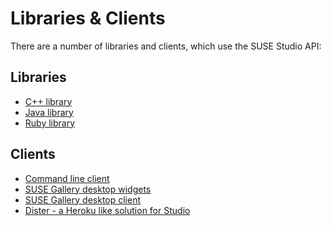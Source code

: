 # Libraries & Clients

There are a number of libraries and clients, which use the SUSE Studio API:

## Libraries

* [C++ library][qsusestudio]
* [Java library][gh-susestudio-lib-java]
* [Ruby library][gh-studio-api]

## Clients

* [Command line client][studio-cmd]
* [SUSE Gallery desktop widgets][studio-gallery-widget]
* [SUSE Gallery desktop client][sf-susegallery]
* [Dister - a Heroku like solution for Studio][gh-dister]


[gh-studio-api]: https://github.com/susestudio/studio_api
[pysusestudio]: http://code.google.com/p/pysusestudio/
[qsusestudio]: http://qsusestudio.sourceforge.net/
[studio-cmd]: http://github.com/susestudio/ssc
[studio-gallery-widget]: https://github.com/mess110/suse_gallery_widget
[sf-susegallery]: http://susegallery.sourceforge.net/
[gh-dister]: https://github.com/susestudio/dister/
[gh-susestudio-lib-java]: https://github.com/susestudio/susestudio-lib-java

